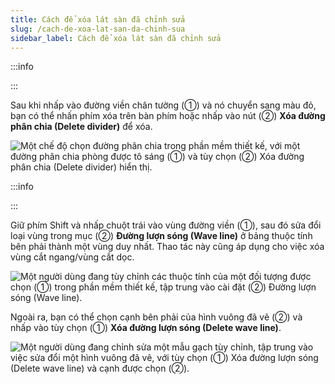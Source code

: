 ```yaml
---
title: Cách để xóa lát sàn đã chỉnh sửa
slug: /cach-de-xoa-lat-san-da-chinh-sua
sidebar_label: Cách để xóa lát sàn đã chỉnh sửa
---
```


:::info

:::

Sau khi nhấp vào đường viền chân tường (①) và nó chuyển sang màu đỏ, bạn có thể nhấn phím xóa trên bàn phím hoặc nhấp vào nút (②) **Xóa đường phân chia (Delete divider)** để xóa.

![Một chế độ chọn đường phân chia trong phần mềm thiết kế, với một đường phân chia phòng được tô sáng (①) và tùy chọn (②) Xóa đường phân chia (Delete divider) hiển thị.](https://storage.googleapis.com/jegavn_kb/image_jegavn/696.1.jpg)

:::info

:::

Giữ phím Shift và nhấp chuột trái vào vùng đường viền (①), sau đó sửa đổi loại vùng trong mục (②) **Đường lượn sóng (Wave line)** ở bảng thuộc tính bên phải thành một vùng duy nhất. Thao tác này cũng áp dụng cho việc xóa vùng cắt ngang/vùng cắt dọc.

![Một người dùng đang tùy chỉnh các thuộc tính của một đối tượng được chọn (①) trong phần mềm thiết kế, tập trung vào cài đặt (②) Đường lượn sóng (Wave line).](https://storage.googleapis.com/jegavn_kb/image_jegavn/696.2.jpg)

Ngoài ra, bạn có thể chọn cạnh bên phải của hình vuông đã vẽ (②) và nhấp vào tùy chọn (①) **Xóa đường lượn sóng (Delete wave line)**.

![Một người dùng đang chỉnh sửa một mẫu gạch tùy chỉnh, tập trung vào việc sửa đổi một hình vuông đã vẽ, với tùy chọn (①) Xóa đường lượn sóng (Delete wave line) và cạnh được chọn (②).](https://storage.googleapis.com/jegavn_kb/image_jegavn/696.3.jpg)